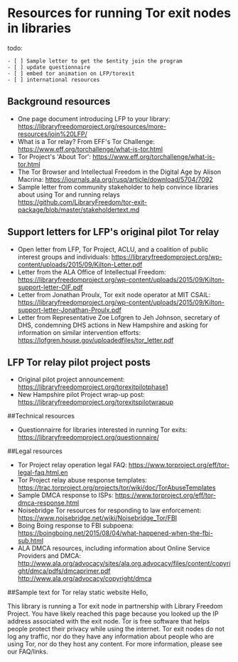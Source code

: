 # Resources for running Tor exit nodes in libraries

todo:

    - [ ] Sample letter to get the $entity join the program
    - [ ] update questionnaire 
    - [ ] embed tor animation on LFP/torexit
    - [ ] international resources

## Background resources
- One page document introducing LFP to your library: https://libraryfreedomproject.org/resources/more-resources/join%20LFP/
- What is a Tor relay? From EFF's Tor Challenge: https://www.eff.org/torchallenge/what-is-tor.html
- Tor Project's 'About Tor': https://www.eff.org/torchallenge/what-is-tor.html
- The Tor Browser and Intellectual Freedom in the Digital Age by Alison Macrina: https://journals.ala.org/rusq/article/download/5704/7092
- Sample letter from community stakeholder to help convince libraries about using Tor and running relays https://github.com/LibraryFreedom/tor-exit-package/blob/master/stakeholdertext.md

## Support letters for LFP's original pilot Tor relay
- Open letter from LFP, Tor Project, ACLU, and a coalition of public interest groups and individuals: https://libraryfreedomproject.org/wp-content/uploads/2015/09/Kilton-Letter.pdf
- Letter from the ALA Office of Intellectual Freedom: https://libraryfreedomproject.org/wp-content/uploads/2015/09/Kilton-support-letter-OIF.pdf
- Letter from Jonathan Proulx, Tor exit node operator at MIT CSAIL: https://libraryfreedomproject.org/wp-content/uploads/2015/09/Kilton-support-letter-Jonathan-Proulx.pdf
- Letter from Representative Zoe Lofgren to Jeh Johnson, secretary of DHS, condemning DHS actions in New Hampshire and asking for information on similar intervention efforts:
https://lofgren.house.gov/uploadedfiles/tor_letter.pdf

## LFP Tor relay pilot project posts
- Original pilot project announcement: https://libraryfreedomproject.org/torexitpilotphase1
- New Hampshire pilot Project wrap-up post: https://libraryfreedomproject.org/torexitspilotwrapup 


##Technical resources
- Questionnairre for libraries interested in running Tor exits: https://libraryfreedomproject.org/questionnaire/

##Legal resources
- Tor Project relay operation legal FAQ: https://www.torproject.org/eff/tor-legal-faq.html.en
- Tor Project relay abuse response templates: https://trac.torproject.org/projects/tor/wiki/doc/TorAbuseTemplates
- Sample DMCA response to ISPs: https://www.torproject.org/eff/tor-dmca-response.html
- Noisebridge Tor resources for responding to law enforcement: https://www.noisebridge.net/wiki/Noisebridge_Tor/FBI
- Boing Boing response to FBI subpoena: https://boingboing.net/2015/08/04/what-happened-when-the-fbi-sub.html
- ALA DMCA resources, including information about Online Service Providers and DMCA: http://www.ala.org/advocacy/sites/ala.org.advocacy/files/content/copyright/dmca/pdfs/dmcaprimer.pdf
http://www.ala.org/advocacy/copyright/dmca

##Sample text for Tor relay static website
Hello, 

This library is running a Tor exit node in partnership with Library Freedom Project. You have likely reached this page because you looked up the IP address associated with the exit node. Tor is free software that helps people protect their privacy while using the internet. Tor exit nodes do not log any traffic, nor do they have any information about people who are using Tor, nor do they host any content. For more information, please see our FAQ/links.




